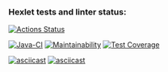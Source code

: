 ### Hexlet tests and linter status:
[![Actions Status](https://github.com/AMSmirnova/java-project-71/workflows/hexlet-check/badge.svg)](https://github.com/AMSmirnova/java-project-71/actions)

[![Java-CI](https://github.com/AMSmirnova/java-project-71/actions/workflows/main.yml/badge.svg)](https://github.com/AMSmirnova/java-project-71/actions/workflows/main.yml)
[![Maintainability](https://api.codeclimate.com/v1/badges/835a4c3ad4acaced67f0/maintainability)](https://codeclimate.com/github/AMSmirnova/java-project-71/maintainability)
[![Test Coverage](https://api.codeclimate.com/v1/badges/835a4c3ad4acaced67f0/test_coverage)](https://codeclimate.com/github/AMSmirnova/java-project-71/test_coverage)



[![asciicast](https://asciinema.org/a/36XRi39RPhI0fiKOxL83hpoVk.svg)](https://asciinema.org/a/36XRi39RPhI0fiKOxL83hpoVk)
[![asciicast](https://asciinema.org/a/fhZ2wlURlTIkunPrzeeYxhA2s.svg)](https://asciinema.org/a/fhZ2wlURlTIkunPrzeeYxhA2s)
